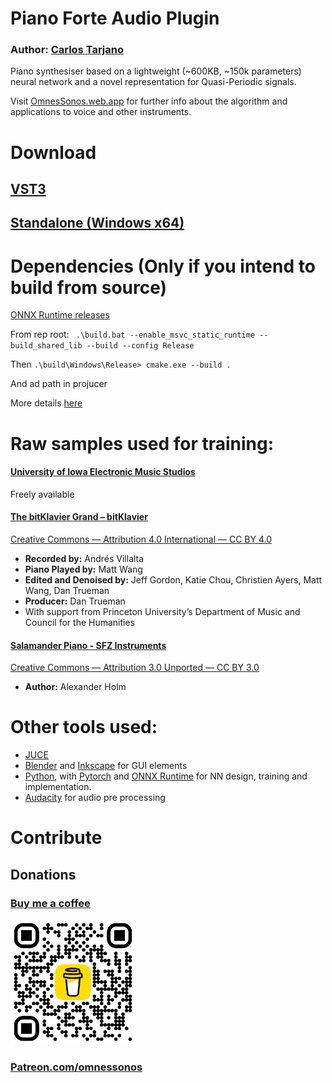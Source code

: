 # Piano Forte Audio Plugin

### Author: [Carlos Tarjano](https://carlos-tarjano.web.app/)

Piano synthesiser based on a lightweight (~600KB, ~150k parameters) neural network and a novel representation for Quasi-Periodic signals.

Visit [OmnesSonos.web.app](https://omnessonos.web.app/)
for further info about the algorithm and applications to voice and other instruments.

# Download

## [VST3](https://github.com/tesserato/PianoForte/tree/main/Releases/VST3)

## [Standalone (Windows x64)](https://github.com/tesserato/PianoForte/tree/main/Releases/Standalone%20Plugin)

# Dependencies (Only if you intend to build from source)

[ONNX Runtime releases](https://github.com/microsoft/onnxruntime/releases)

From rep root:
` .\build.bat --enable_msvc_static_runtime --build_shared_lib --build --config Release`

Then
`.\build\Windows\Release> cmake.exe --build .`

And ad path in projucer

More details [here](https://github.com/microsoft/onnxruntime/issues/8555)

# Raw samples used for training:

#### [University of Iowa Electronic Music Studios](https://theremin.music.uiowa.edu/MISpiano.html)
  Freely available

#### [The bitKlavier Grand – bitKlavier](https://bitklavier.com/the-bitklavier-grand/)
  [Creative Commons — Attribution 4.0 International — CC BY 4.0](https://creativecommons.org/licenses/by/4.0/)
  
  - **Recorded by:** Andrés Villalta
  - **Piano Played by:** Matt Wang
  - **Edited and Denoised by:** Jeff Gordon, Katie Chou, Christien Ayers, Matt Wang, Dan Trueman
  - **Producer:** Dan Trueman
  - With support from Princeton University’s Department of Music and Council for the Humanities

#### [Salamander Piano - SFZ Instruments](https://sfzinstruments.github.io/pianos/salamander)
  [Creative Commons — Attribution 3.0 Unported — CC BY 3.0](https://creativecommons.org/licenses/by/3.0/)
  
  - **Author:** Alexander Holm

# Other tools used:
- [JUCE](https://juce.com/)
- [Blender](https://www.blender.org/) and [Inkscape](https://inkscape.org/) for GUI elements
- [Python](https://www.python.org/), with [Pytorch](https://pytorch.org/) and [ONNX Runtime](https://onnxruntime.ai/) for NN design, training and implementation.
- [Audacity](https://www.audacityteam.org/) for audio pre processing


# Contribute

## Donations


### [Buy me a coffee](https://www.buymeacoffee.com/tesserato)

<img src="./images/bmc_qr.png" alt="Buy me a coffee" width="200"/>

### [Patreon.com/omnessonos](https://www.patreon.com/omnessonos)